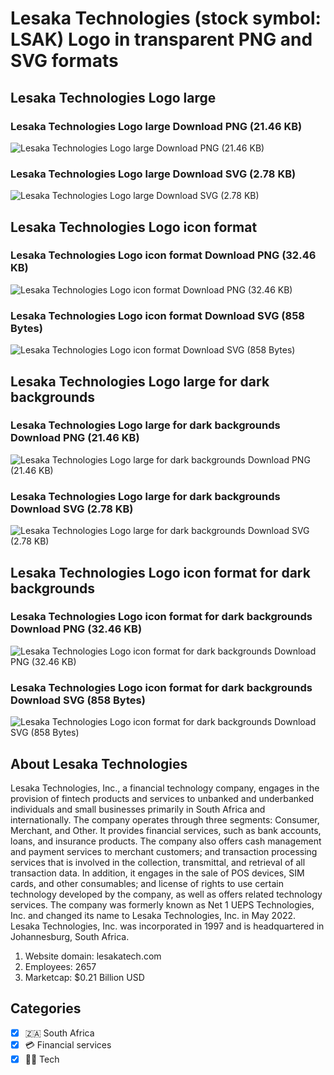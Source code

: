 # Lesaka Technologies (stock symbol: LSAK) Logo in transparent PNG and SVG formats

## Lesaka Technologies Logo large

### Lesaka Technologies Logo large Download PNG (21.46 KB)

![Lesaka Technologies Logo large Download PNG (21.46 KB)](/img/orig/LSAK_BIG-f3bb6f25.png)

### Lesaka Technologies Logo large Download SVG (2.78 KB)

![Lesaka Technologies Logo large Download SVG (2.78 KB)](/img/orig/LSAK_BIG-b68008f6.svg)

## Lesaka Technologies Logo icon format

### Lesaka Technologies Logo icon format Download PNG (32.46 KB)

![Lesaka Technologies Logo icon format Download PNG (32.46 KB)](/img/orig/LSAK-bb8a3272.png)

### Lesaka Technologies Logo icon format Download SVG (858 Bytes)

![Lesaka Technologies Logo icon format Download SVG (858 Bytes)](/img/orig/LSAK-494a4711.svg)

## Lesaka Technologies Logo large for dark backgrounds

### Lesaka Technologies Logo large for dark backgrounds Download PNG (21.46 KB)

![Lesaka Technologies Logo large for dark backgrounds Download PNG (21.46 KB)](/img/orig/LSAK_BIG.D-ce4af378.png)

### Lesaka Technologies Logo large for dark backgrounds Download SVG (2.78 KB)

![Lesaka Technologies Logo large for dark backgrounds Download SVG (2.78 KB)](/img/orig/LSAK_BIG.D-d519d224.svg)

## Lesaka Technologies Logo icon format for dark backgrounds

### Lesaka Technologies Logo icon format for dark backgrounds Download PNG (32.46 KB)

![Lesaka Technologies Logo icon format for dark backgrounds Download PNG (32.46 KB)](/img/orig/LSAK.D-b55d19b4.png)

### Lesaka Technologies Logo icon format for dark backgrounds Download SVG (858 Bytes)

![Lesaka Technologies Logo icon format for dark backgrounds Download SVG (858 Bytes)](/img/orig/LSAK.D-03b79a85.svg)

## About Lesaka Technologies

Lesaka Technologies, Inc., a financial technology company, engages in the provision of fintech products and services to unbanked and underbanked individuals and small businesses primarily in South Africa and internationally. The company operates through three segments: Consumer, Merchant, and Other. It provides financial services, such as bank accounts, loans, and insurance products. The company also offers cash management and payment services to merchant customers; and transaction processing services that is involved in the collection, transmittal, and retrieval of all transaction data. In addition, it engages in the sale of POS devices, SIM cards, and other consumables; and license of rights to use certain technology developed by the company, as well as offers related technology services. The company was formerly known as Net 1 UEPS Technologies, Inc. and changed its name to Lesaka Technologies, Inc. in May 2022. Lesaka Technologies, Inc. was incorporated in 1997 and is headquartered in Johannesburg, South Africa.

1. Website domain: lesakatech.com
2. Employees: 2657
3. Marketcap: $0.21 Billion USD


## Categories
- [x] 🇿🇦 South Africa
- [x] 💳 Financial services
- [x] 👩‍💻 Tech
